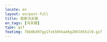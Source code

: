 ```yaml
---
locate: en
layout: en/post-full
title: 我家冯天薇
en_tags: [冯天薇]
type: gif
featimg: 7bb8bd97gy1fxk56hka4hg20bl05k1l0.gif
---
```


